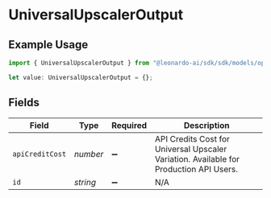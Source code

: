 # UniversalUpscalerOutput

## Example Usage

```typescript
import { UniversalUpscalerOutput } from "@leonardo-ai/sdk/sdk/models/operations";

let value: UniversalUpscalerOutput = {};
```

## Fields

| Field                                                                                  | Type                                                                                   | Required                                                                               | Description                                                                            |
| -------------------------------------------------------------------------------------- | -------------------------------------------------------------------------------------- | -------------------------------------------------------------------------------------- | -------------------------------------------------------------------------------------- |
| `apiCreditCost`                                                                        | *number*                                                                               | :heavy_minus_sign:                                                                     | API Credits Cost for Universal Upscaler Variation. Available for Production API Users. |
| `id`                                                                                   | *string*                                                                               | :heavy_minus_sign:                                                                     | N/A                                                                                    |